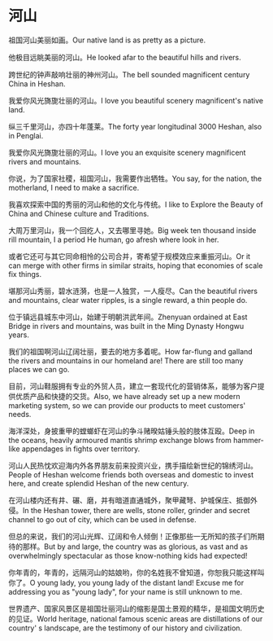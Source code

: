 # 河山

<p><span class="chinese">祖国河山美丽如画。</span><span class="english">Our native land is as pretty as a picture.</span></p>

<p><span class="chinese">他极目远眺美丽的河山。</span><span class="english">He looked afar to the beautiful hills and rivers.</span></p>

<p><span class="chinese">跨世纪的钟声敲响壮丽的神州河山。</span><span class="english">The bell sounded magnificent century China in Heshan.</span></p>

<p><span class="chinese">我爱你风光旖旎壮丽的河山。</span><span class="english">I love you beautiful scenery magnificent's native land.</span></p>

<p><span class="chinese">纵三千里河山，亦四十年蓬莱。</span><span class="english">The forty year longitudinal 3000 Heshan, also in Penglai.</span></p>

<p><span class="chinese">我爱你风光旖旎壮丽的河山。</span><span class="english">I love you an exquisite scenery magnificent rivers and mountains.</span></p>

<p><span class="chinese">你说，为了国家社稷，祖国河山，我需要作出牺牲。</span><span class="english">You say, for the nation, the motherland, I need to make a sacrifice.</span></p>

<p><span class="chinese">我喜欢探索中国的秀丽的河山和他的文化与传统。</span><span class="english">I like to Explore the Beauty of China and Chinese culture and Traditions.</span></p>

<p><span class="chinese">大周万里河山，我一个回纥人，又去哪里寻她。</span><span class="english">Big week ten thousand inside rill mountain, I a period He human, go afresh where look in her.</span></p>

<p><span class="chinese">或者它还可与其它同命相怜的公司合并，寄希望于规模效应来重振河山。</span><span class="english">Or it can merge with other firms in similar straits, hoping that economies of scale fix things.</span></p>

<p><span class="chinese">堪那河山秀丽，碧水涟漪，也是一人独赏，一人瘦尽。</span><span class="english">Can the beautiful rivers and mountains, clear water ripples, is a single reward, a thin people do.</span></p>

<p><span class="chinese">位于镇远县城东中河山，始建于明朝洪武年间。</span><span class="english">Zhenyuan ordained at East Bridge in rivers and mountains, was built in the Ming Dynasty Hongwu years.</span></p>

<p><span class="chinese">我们的祖国啊河山辽阔壮丽，要去的地方多着呢。</span><span class="english">How far-flung and galland the rivers and mountains in our homeland are! There are still too many places we can go.</span></p>

<p><span class="chinese">目前，河山鞋服拥有专业的外贸人员，建立一套现代化的营销体系，能够为客户提供优质产品和快捷的交货。</span><span class="english">Also, we have already set up a new modern marketing system, so we can provide our products to meet customers' needs.</span></p>

<p><span class="chinese">海洋深处，身披重甲的螳螂虾在河山的争斗赌暌姑锤头般的肢体互殴。</span><span class="english">Deep in the oceans, heavily armoured mantis shrimp exchange blows from hammer-like appendages in fights over territory.</span></p>

<p><span class="chinese">河山人民热忱欢迎海内外各界朋友前来投资兴业，携手描绘新世纪的锦绣河山。</span><span class="english">People of Heshan welcome friends both overseas and domestic to invest here, and create splendid Heshan of the new century.</span></p>

<p><span class="chinese">在河山楼内还有井、碾、磨，并有暗道直通城外，聚甲藏弩、护城保庄、抵御外侵。</span><span class="english">In the Heshan tower, there are wells, stone roller, grinder and secret channel to go out of city, which can be used in defense.</span></p>

<p><span class="chinese">但总的来说，我们的河山光辉、辽阔和令人倾倒！正像那些一无所知的孩子们所期待的那样。</span><span class="english">But by and large, the country was as glorious, as vast and as overwhelmingly spectacular as those know-nothing kids had expected!</span></p>

<p><span class="chinese">你年青的，年青的，远隔河山的姑娘哟，你的名姓我不曾知道，你恕我只能这样叫你了。</span><span class="english">O young lady, you young lady of the distant land! Excuse me for addressing you as "young lady", for your name is still unknown to me.</span></p>

<p><span class="chinese">世界遗产、国家风景区是祖国壮丽河山的缩影是国土景观的精华，是祖国文明历史的见证。</span><span class="english">World heritage, national famous scenic areas are distillations of our country' s landscape, are the testimony of our history and civilization.</span></p>

